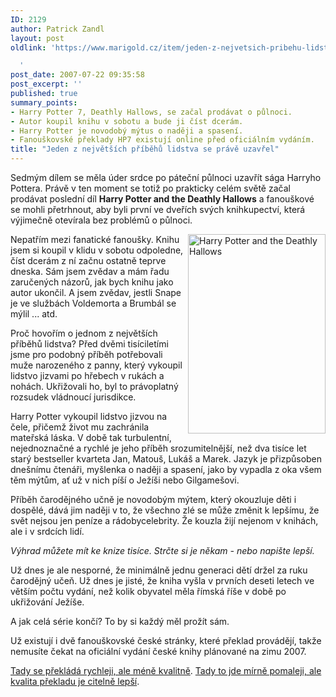 ```yaml
---
ID: 2129
author: Patrick Zandl
layout: post
oldlink: 'https://www.marigold.cz/item/jeden-z-nejvetsich-pribehu-lidstva-se-prave-uzavrel-2

  '
post_date: 2007-07-22 09:35:58
post_excerpt: ''
published: true
summary_points:
- Harry Potter 7, Deathly Hallows, se začal prodávat o půlnoci.
- Autor koupil knihu v sobotu a bude ji číst dcerám.
- Harry Potter je novodobý mýtus o naději a spasení.
- Fanouškovské překlady HP7 existují online před oficiálním vydáním.
title: "Jeden z největších příběhů lidstva se právě uzavřel"
---
```


Sedmým dílem se měla úder srdce po páteční půlnoci uzavřít sága Harryho Pottera. Právě v ten moment se totiž po prakticky celém světě začal prodávat poslední díl <strong>Harry Potter and the Deathly Hallows</strong> a fanouškové se mohli přetrhnout, aby byli první ve dveřích svých knihkupectví, která výjimečně otevírala bez problémů o půlnoci. 

<img src="http://www.marigold.cz/wp-content/medium_pottercover3.jpg" width="220" height="319" alt=" Harry Potter and the Deathly Hallows" title=" Harry Potter and the Deathly Hallows" align="right" />
Nepatřím mezi fanatické fanoušky. Knihu jsem si koupil v klidu v sobotu odpoledne, číst dcerám z ní začnu ostatně teprve dneska. Sám jsem zvědav a mám řadu zaručených názorů, jak bych knihu jako autor ukončil. A jsem zvědav, jestli Snape je ve službách Voldemorta a Brumbál se mýlil ... atd. 

Proč hovořím o jednom z největších příběhů lidstva? Před dvěmi tisíciletími jsme pro podobný příběh potřebovali muže narozeného z panny, který vykoupil lidstvo jizvami po hřebech v rukách a nohách. Ukřižovali ho, byl to právoplatný rozsudek vládnoucí jurisdikce. 

Harry Potter vykoupil lidstvo jizvou na čele, přičemž život mu zachránila mateřská láska. V době tak turbulentní, nejednoznačné a rychlé je jeho příběh srozumitelnější, než dva tisíce let starý bestseller kvarteta Jan, Matouš, Lukáš a Marek. Jazyk je přizpůsoben dnešnímu čtenáři, myšlenka o naději a spasení, jako by vypadla z oka všem těm mýtům, ať už v nich píší o Ježíši nebo Gilgamešovi. 

Příběh čarodějného učně je novodobým mýtem, který okouzluje děti i dospělé, dává jim naději v to, že všechno zlé se může změnit k lepšímu, že svět nejsou jen peníze a rádobycelebrity. Že kouzla žijí nejenom v knihách, ale i v srdcích lidí. 

<em>Výhrad můžete mít ke knize tisíce. Strčte si je někam - nebo napište lepší.</em> 

Už dnes je ale nesporné, že minimálně jednu generaci dětí držel za ruku čarodějný učeň. Už dnes je jisté, že kniha vyšla v prvních deseti letech ve větším počtu vydání, než kolik obyvatel měla římská říše v době po ukřižování Ježíše. 

A jak celá série končí? To by si každý měl prožít sám. 

Už existují i dvě fanouškovské české stránky, které překlad provádějí, takže nemusíte čekat na oficiální vydání české knihy plánované na zimu 2007. 

<a href="http://hp7-deathlyhallows.blogspot.com/">Tady se překládá rychleji, ale méně kvalitně</a>. <a href="http://hp7cz.blogspot.com">Tady to jde mírně pomaleji, ale kvalita překladu je citelně lepší</a>.